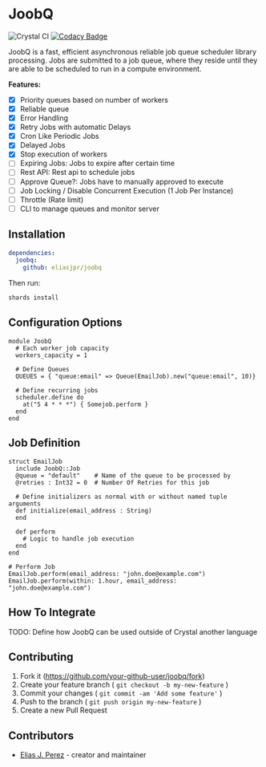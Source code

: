 # JoobQ

![Crystal CI](https://github.com/eliasjpr/joobq/workflows/Crystal%20CI/badge.svg?branch=master) [![Codacy Badge](https://app.codacy.com/project/badge/Grade/757ebd7d1db942da8eb9f8392415b1a6)](https://www.codacy.com/manual/eliasjpr/joobq?utm_source=github.com&utm_medium=referral&utm_content=eliasjpr/joobq&utm_campaign=Badge_Grade)

JoobQ is a fast, efficient asynchronous reliable job queue scheduler library processing. Jobs are submitted
to a job queue, where they reside until they are able to be scheduled to run in a
compute environment.

**Features:**

- [x] Priority queues based on number of workers
- [x] Reliable queue
- [x] Error Handling
- [x] Retry Jobs with automatic Delays
- [x] Cron Like Periodic Jobs
- [x] Delayed Jobs
- [x] Stop execution of workers
- [ ] Expiring Jobs: Jobs to expire after certain time
- [ ] Rest API: Rest api to schedule jobs
- [ ] Approve Queue?: Jobs have to manually approved to execute
- [ ] Job Locking / Disable Concurrent Execution (1 Job Per Instance)
- [ ] Throttle (Rate limit)
- [ ] CLI to manage queues and monitor server

## Installation

```yaml
dependencies:
  joobq:
    github: eliasjpr/joobq
```

Then run:

```bash
shards install
```

## Configuration Options

```crystal
module JoobQ
  # Each worker job capacity
  workers_capacity = 1
  
  # Define Queues
  QUEUES = { "queue:email" => Queue(EmailJob).new("queue:email", 10)}

  # Define recurring jobs
  scheduler.define do
    at("5 4 * * *") { Somejob.perform }
  end
end
```

## Job Definition

```crystal
struct EmailJob
  include JoobQ::Job
  @queue = "default"    # Name of the queue to be processed by
  @retries : Int32 = 0  # Number Of Retries for this job

  # Define initializers as normal with or without named tuple arguments
  def initialize(email_address : String)
  end

  def perform
    # Logic to handle job execution
  end
end

# Perform Job
EmailJob.perform(email_address: "john.doe@example.com")
EmailJob.perform(within: 1.hour, email_address: "john.doe@example.com")
```

## How To Integrate

TODO: Define how JoobQ can be used outside of Crystal another language

## Contributing

1. Fork it (<https://github.com/your-github-user/joobq/fork>)
2. Create your feature branch ( `git checkout -b my-new-feature` )
3. Commit your changes ( `git commit -am 'Add some feature'` )
4. Push to the branch ( `git push origin my-new-feature` )
5. Create a new Pull Request

## Contributors

- [Elias J. Perez](https://github.com/your-github-user) - creator and maintainer
